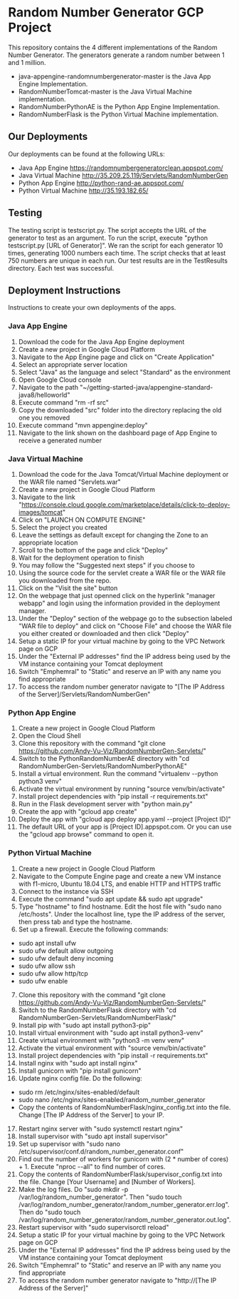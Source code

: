 # Random Number Generator GCP Project
This repository contains the 4 different implementations of the Random Number Generator. The generators generate a random number between 1 and 1 million.
* java-appengine-randomnumbergenerator-master is the Java App Engine Implementation. 
* RandomNumberTomcat-master is the Java Virtual Machine implementation.
* RandomNumberPythonAE is the Python App Engine Implementation. 
* RandomNumberFlask is the Python Virtual Machine implementation.

## Our Deployments
Our deployments can be found at the following URLs:
* Java App Engine https://randomnumbergeneratorclean.appspot.com/
* Java Virtual Machine http://35.209.25.119/Servlets/RandomNumberGen
* Python App Engine http://python-rand-ae.appspot.com/
* Python Virtual Machine http://35.193.182.65/

## Testing
The testing script is testscript.py. The script accepts the URL of the generator to test as an argument. To run the script, execute "python testscript.py [URL of Generator]". We ran the script for each generator 10 times, generating 1000 numbers each time. The script checks that at least 750 numbers are unique in each run. Our test results are in the TestResults directory. Each test was successful.

## Deployment Instructions
Instructions to create your own deployments of the apps.
### Java App Engine
1. Download the code for the Java App Engine deployment
2. Create a new project in Google Cloud Platform
3. Navigate to the App Engine page and click on "Create Application"
4. Select an appropriate server location
5. Select "Java" as the language and select "Standard" as the environment
6. Open Google Cloud console
7. Navigate to the path "~/getting-started-java/appengine-standard-java8/helloworld"
8. Execute command "rm -rf src"
9. Copy the downloaded "src" folder into the directory replacing the old one you removed
10. Execute command "mvn appengine:deploy"
11. Navigate to the link shown on the dashboard page of App Engine to receive a generated number

### Java Virtual Machine
1. Download the code for the Java Tomcat/Virtual Machine deployment or the WAR file named "Servlets.war"
2. Create a new project in Google Cloud Platform
3. Navigate to the link "https://console.cloud.google.com/marketplace/details/click-to-deploy-images/tomcat"
4. Click on "LAUNCH ON COMPUTE ENGINE"
5. Select the project you created
6. Leave the settings as default except for changing the Zone to an appropriate location
7. Scroll to the bottom of the page and click "Deploy"
8. Wait for the deployment operation to finish
9. You may follow the "Suggested next steps" if you choose to
10. Using the source code for the servlet create a WAR file or the WAR file you downloaded from the repo.
11. Click on the "Visit the site" button
12. On the webpage that just openned click on the hyperlink "manager webapp" and login using the information provided in the deployment manager.
13. Under the "Deploy" section of the webpage go to the subsection labeled "WAR file to deploy" and click on "Choose File" and choose the WAR file you either created or downloaded and then click "Deploy"
14. Setup a static IP for your virtual machine by going to the VPC Network page on GCP
15. Under the "External IP addresses" find the IP address being used by the VM instance containing your Tomcat deployment
16. Switch "Emphemral" to "Static" and reserve an IP with any name you find appropriate
17. To access the random number generator navigate to "[The IP Address of the Server]/Servlets/RandomNumberGen"

### Python App Engine
1. Create a new project in Google Cloud Platform
2. Open the Cloud Shell
3. Clone this repository with the command "git clone https://github.com/Andy-Vu-Viz/RandomNumberGen-Servlets/"
4. Switch to the PythonRandomNumberAE directory with "cd RandomNumberGen-Servlets/RandomNumberPythonAE"
5. Install a virtual environment. Run the command "virtualenv --python python3 venv"
6. Activate the virtual environment by running "source venv/bin/activate"
7. Install project dependencies with "pip install -r requirements.txt"
8. Run in the Flask development server with "python main.py"
9. Create the app with "gcloud app create"
10. Deploy the app with "gcloud app deploy app.yaml --project [Project ID]"
11. The default URL of your app is [Project ID].appspot.com. Or you can use the "gcloud app browse" command to open it.

### Python Virtual Machine
1. Create a new project in Google Cloud Platform
2. Navigate to the Compute Engine page and create a new VM instance with f1-micro, Ubuntu 18.04 LTS, and enable HTTP and HTTPS traffic
3. Connect to the instance via SSH
4. Execute the command "sudo apt update && sudo apt upgrade"
5. Type "hostname" to find hostname. Edit the host file with "sudo nano /etc/hosts". Under the localhost line, type the IP address of the server, then press tab and type the hostname.
6. Set up a firewall. Execute the following commands:
* sudo apt install ufw
* sudo ufw default allow outgoing
* sudo ufw default deny incoming
* sudo ufw allow ssh
* sudo ufw allow http/tcp
* sudo ufw enable
7. Clone this repository with the command "git clone https://github.com/Andy-Vu-Viz/RandomNumberGen-Servlets/"
8. Switch to the RandomNumberFlask directory with "cd RandomNumberGen-Servlets/RandomNumberFlask/"
9. Install pip with "sudo apt install python3-pip"
10. Install virtual environment with "sudo apt install python3-venv"
11. Create virtual environment with "python3 -m venv venv"
12. Activate the virtual environment with "source venv/bin/activate"
13. Install project dependencies with "pip install -r requirements.txt"
14. Install nginx with "sudo apt install nginx"
15. Install gunicorn with "pip install gunicorn"
16. Update nginx config file. Do the following: 
* sudo rm /etc/nginx/sites-enabled/default
* sudo nano /etc/nginx/sites-enabled/random_number_generator
* Copy the contents of RandomNumberFlask/nginx_config.txt into the file. Change [The IP Address of the Server] to your IP.
17. Restart nginx server with "sudo systemctl restart nginx"
18. Install supervisor with "sudo apt install supervisor"
19. Set up supervisor with "sudo nano /etc/supervisor/conf.d/random_number_generator.conf"
20. Find out the number of workers for gunicorn with (2 * number of cores) + 1. Execute "nproc --all" to find number of cores.
21. Copy the contents of RandomNumberFlask/supervisor_config.txt into the file. Change [Your Username] and [Number of Workers].
22. Make the log files. Do "sudo mkdir -p /var/log/random_number_generator". Then "sudo touch /var/log/random_number_generator/random_number_generator.err.log". Then do "sudo touch /var/log/random_number_generator/random_number_generator.out.log".
23. Restart supervisor with "sudo supervisorctl reload"
24. Setup a static IP for your virtual machine by going to the VPC Network page on GCP
25. Under the "External IP addresses" find the IP address being used by the VM instance containing your Tomcat deployment
26. Switch "Emphemral" to "Static" and reserve an IP with any name you find appropriate
27. To access the random number generator navigate to "http://[The IP Address of the Server]"

